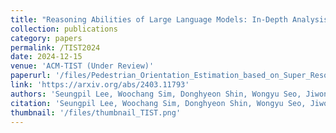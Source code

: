 ```yaml
---
title: "Reasoning Abilities of Large Language Models: In-Depth Analysis on the Abstraction and Reasoning Corpus"
collection: publications
category: papers
permalink: /TIST2024
date: 2024-12-15
venue: 'ACM-TIST (Under Review)'
paperurl: '/files/Pedestrian_Orientation_Estimation_based_on_Super_Resolution_of_LiDAR_Data.pdf'
link: 'https://arxiv.org/abs/2403.11793'
authors: 'Seungpil Lee, Woochang Sim, Donghyeon Shin, Wongyu Seo, Jiwon Park, <u>Seokki Lee</u>, Sanha Hwang, Sejin Kim, and Sundong Kim' 
citation: 'Seungpil Lee, Woochang Sim, Donghyeon Shin, Wongyu Seo, Jiwon Park, Seokki Lee, Sanha Hwang, Sejin Kim, and Sundong Kim, (2024). &quot;Reasoning Abilities of Large Language Models: In-Depth Analysis on the Abstraction and Reasoning Corpus.&quot; <i>ACM TIST 2024</i>.'
thumbnail: '/files/thumbnail_TIST.png'
---
```

